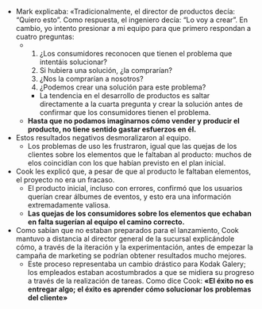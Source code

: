 - Mark explicaba: «Tradicionalmente, el director de productos decía: “Quiero esto”. Como respuesta, el ingeniero decía: “Lo voy a crear”. En cambio, yo intento presionar a mi equipo para que primero respondan a cuatro preguntas:
	- 1. ¿Los consumidores reconocen que tienen el problema que intentáis solucionar?
	  2. Si hubiera una solución, ¿la comprarían?
	  3. ¿Nos la comprarían a nosotros?
	  4. ¿Podemos crear una solución para este problema?
		- La tendencia en el desarrollo de productos es saltar directamente a la cuarta pregunta y crear la solución antes de confirmar que los consumidores tienen el problema.
	- **Hasta que no podamos imaginarnos cómo vender y producir el producto, no tiene sentido gastar esfuerzos en él.**
- Estos resultados negativos desmoralizaron al equipo.
	- Los problemas de uso les frustraron, igual que las quejas de los clientes sobre los elementos que le faltaban al producto: muchos de elos coincidían con los que habían previsto en el plan inicial.
- Cook les explicó que, a pesar de que al producto le faltaban elementos, el proyecto no era un fracaso.
	- El producto inicial, incluso con errores, confirmó que los usuarios querían crear álbumes de eventos, y esto era una información extremadamente valiosa.
	- **Las quejas de los consumidores sobre los elementos que echaban en falta sugerían al equipo el camino correcto.**
- Como sabían que no estaban preparados para el lanzamiento, Cook mantuvo a distancia al director general de la sucursal explicándole cómo, a través de la iteración y la experimentación, antes de empezar la campaña de marketing se podrían obtener resultados mucho mejores.
	- Este proceso representaba un cambio drástico para Kodak Galery; los empleados estaban acostumbrados a que se midiera su progreso a través de la realización de tareas. Como dice Cook: **«El éxito no es entregar algo; el éxito es aprender cómo solucionar los problemas del cliente»**